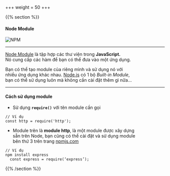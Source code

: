 +++
weight = 50
+++

{{% section %}}

#### Node Module

![NPM](/images/npm.png)

---

[Node Module](https://nodejs.org/api/modules.html) là tập hợp các thư viện trong **JavaScript.**<br>
Nó cung cấp các hàm để bạn có thể đưa vào một ứng dụng.

Bạn có thể tạo module của riêng mình và sử dụng nó với<br>
nhiều ứng dụng khác nhau. [Node.js](https://nodejs.org) có 1 bộ *Built-in Module*,<br>
bạn có thể sử dụng luôn mà không cần cài đặt thêm gì nữa...

---

#### Cách sử dụng module

- Sử dụng **`require()`** với tên module cần gọi

```
// Ví dụ
const http = require('http');
```

-	Module trên là **module http**, là một module được xây dựng<br>
sẵn trên Node, bạn cũng có thể cài đặt và sử dụng module<br>
bên thứ 3 trên trang [npmjs.com](https://www.npmjs.com)

```
// Ví dụ
npm install express
  const express = require(‘express’);
```

{{% /section %}}